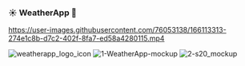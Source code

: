 <h3>☀️ WeatherApp 🌙</h3>


https://user-images.githubusercontent.com/76053138/166113313-274e1c8b-d7c2-402f-8fa7-ed58a4280115.mp4

![weatherapp_logo_icon](https://user-images.githubusercontent.com/76053138/166139075-96518e9e-084a-4bbb-9739-80d57629f7cb.png)
![1-WeatherApp-mockup](https://user-images.githubusercontent.com/76053138/166138972-2fc65614-e7a2-468c-a486-c684ecd75e11.png)
![2-s20_mockup](https://user-images.githubusercontent.com/76053138/166138978-ec7d3004-b7b1-4238-9d67-d7b8b402d8a3.png)
